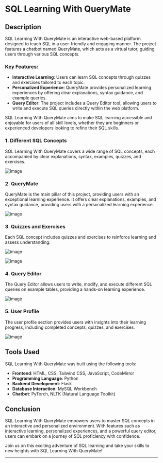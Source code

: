# SQL Learning With QueryMate

## Description

SQL Learning With QueryMate is an interactive web-based platform designed to teach SQL in a user-friendly and engaging manner. The project features a chatbot named QueryMate, which acts as a virtual tutor, guiding users through various SQL concepts.

### Key Features:

- **Interactive Learning**: Users can learn SQL concepts through quizzes and exercises tailored to each topic.
- **Personalized Experience**: QueryMate provides personalized learning experiences by offering clear explanations, syntax guidance, and example queries.
- **Query Editor**: The project includes a Query Editor tool, allowing users to write and execute SQL queries directly within the web platform.

SQL Learning With QueryMate aims to make SQL learning accessible and enjoyable for users of all skill levels, whether they are beginners or experienced developers looking to refine their SQL skills.

### 1. Different SQL Concepts

SQL Learning With QueryMate covers a wide range of SQL concepts, each accompanied by clear explanations, syntax, examples, quizzes, and exercises.

![image](https://github.com/ManiSetharasipalli/SQL-Learning-With-QueryMate/assets/135498038/e1c9edd5-5507-4d2b-a50b-53de129c7528)

### 2. QueryMate

QueryMate is the main pillar of this project, providing users with an exceptional learning experience. It offers clear explanations, examples, and syntax guidance, providing users with a personalized learning experience.

![image](https://github.com/ManiSetharasipalli/SQL-Learning-With-QueryMate/assets/135498038/b4462e49-9777-4895-9cc4-408427785ffe)


### 3. Quizzes and Exercises

Each SQL concept includes quizzes and exercises to reinforce learning and assess understanding.

![image](https://github.com/ManiSetharasipalli/SQL-Learning-With-QueryMate/assets/135498038/4facb467-eac6-4c13-9be6-187341b0c468)

![image](https://github.com/ManiSetharasipalli/SQL-Learning-With-QueryMate/assets/135498038/ebbeba1e-3e03-4111-acac-39a268d3aef6)

### 4. Query Editor

The Query Editor allows users to write, modify, and execute different SQL queries on example tables, providing a hands-on learning experience.

![image](https://github.com/ManiSetharasipalli/SQL-Learning-With-QueryMate/assets/135498038/b24af1a6-89ee-44f9-a354-641029a938e6)


### 5. User Profile

The user profile section provides users with insights into their learning progress, including completed concepts, quizzes, and exercises.

![image](https://github.com/ManiSetharasipalli/SQL-Learning-With-QueryMate/assets/135498038/48e57ef4-19da-4fd4-97b9-9fb58978bb6f)

## Tools Used

SQL Learning With QueryMate was built using the following tools:

- **Frontend**: HTML, CSS, Tailwind CSS, JavaScript, CodeMirror
- **Programming Language**: Python
- **Backend Development**: Flask
- **Database Interaction**: MySQL Workbench
- **Chatbot**: PyTorch, NLTK (Natural Language Toolkit)

## Conclusion

SQL Learning With QueryMate empowers users to master SQL concepts in an interactive and personalized environment. With features such as interactive learning, personalized experiences, and a powerful query editor, users can embark on a journey of SQL proficiency with confidence.

Join us on this exciting adventure of SQL learning and take your skills to new heights with SQL Learning With QueryMate!

---




